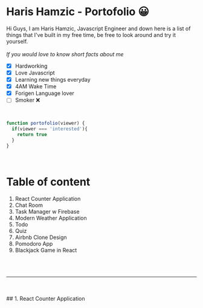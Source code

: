 # Haris Hamzic - Portofolio 😀

Hi Guys, I am Haris Hamzic, Javascript Engineer and down here is a list of things that I've built in my free time, be free to look around and try it yourself.<br /> <br />
*If you would love to know short facts about me*

- [x] Hardworking
- [x] Love Javascript
- [x] Learning new things everyday
- [x] 4AM Wake Time
- [x] Forigen Language lover
- [ ] Smoker ❌
<br /> 

```javascript
function portofolio(viewer) {
  if(viewer === 'interested'){
    return true
  }
}
```

<br /> 

# Table of content
1. React Counter Application
1. Chat Room
1. Task Manager w Firebase
1. Modern Weather Application
1. Todo 
1. Quiz 
1. Airbnb Clone Design
1. Pomodoro App
1. Blackjack Game in React
<br />
<br />

***

<br />
<br />
## 1. React Counter Application
